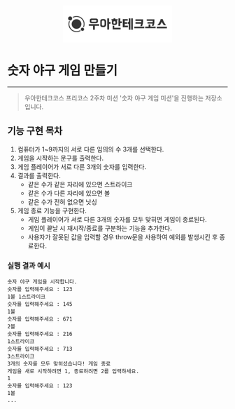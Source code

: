 <p align = "center">
    <img src="./woowacourse.png" alt="우아한테크코스" width="250px">
</p>

# 숫자 야구 게임 만들기
------------
> 우아한테크코스 프리코스 2주차 미션 '숫자 야구 게임 미션'을 진행하는 저장소입니다. 

## 기능 구현 목차

1. 컴퓨터가 1~9까지의 서로 다른 임의의 수 3개를 선택한다.
2. 게임을 시작하는 문구를 출력한다.
3. 게임 플레이어가 서로 다른 3개의 숫자를 입력한다.
4. 결과를 출력한다.
    - 같은 수가 같은 자리에 있으면 스트라이크
    - 같은 수가 다른 자리에 있으면 볼
    - 같은 수가 전혀 없으면 낫싱
5. 게임 종료 기능을 구현한다.
    - 게임 플레이어가 서로 다른 3개의 숫자를 모두 맞히면 게임이 종료된다.
    - 게임이 끝날 시 재시작/종료를 구분하는 기능을 추가한다.
    - 사용자가 잘못된 값을 입력할 경우 throw문을 사용하여 예외를 발생시킨 후 종료한다.

### 실행 결과 예시

```
숫자 야구 게임을 시작합니다.
숫자를 입력해주세요 : 123
1볼 1스트라이크
숫자를 입력해주세요 : 145
1볼
숫자를 입력해주세요 : 671
2볼
숫자를 입력해주세요 : 216
1스트라이크
숫자를 입력해주세요 : 713
3스트라이크
3개의 숫자를 모두 맞히셨습니다! 게임 종료
게임을 새로 시작하려면 1, 종료하려면 2를 입력하세요.
1
숫자를 입력해주세요 : 123
1볼
...
```
